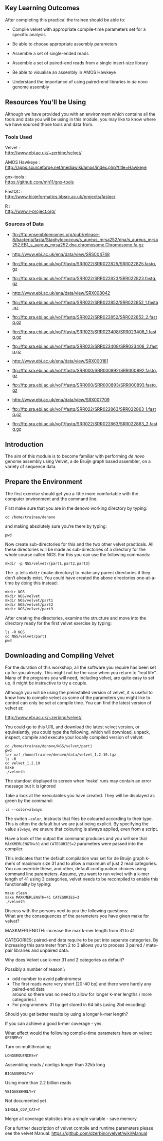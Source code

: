 Key Learning Outcomes
---------------------

After completing this practical the trainee should be able to:

-   Compile velvet with appropriate compile-time parameters set for a
    specific analysis

-   Be able to choose appropriate assembly parameters

-   Assemble a set of single-ended reads

-   Assemble a set of paired-end reads from a single insert-size library

-   Be able to visualise an assembly in AMOS Hawkeye

-   Understand the importance of using paired-end libraries in *de novo*
    genome assembly

Resources You’ll be Using
-------------------------

Although we have provided you with an environment which contains all the
tools and data you will be using in this module, you may like to know
where we have sourced those tools and data from.

### Tools Used

Velvet
:   \
    <http://www.ebi.ac.uk/~zerbino/velvet/>

AMOS Hawkeye
:   \
    <http://apps.sourceforge.net/mediawiki/amos/index.php?title=Hawkeye>

gnx-tools
:   \
    <https://github.com/mh11/gnx-tools>

FastQC
:   \
    <http://www.bioinformatics.bbsrc.ac.uk/projects/fastqc/>

R
:   \
    <http://www.r-project.org/>

### Sources of Data

-   <ftp://ftp.ensemblgenomes.org/pub/release-8/bacteria/fasta/Staphylococcus/s_aureus_mrsa252/dna/s_aureus_mrsa252.EB1_s_aureus_mrsa252.dna.chromosome.Chromosome.fa.gz>

-   <http://www.ebi.ac.uk/ena/data/view/SRS004748>

-   <ftp://ftp.sra.ebi.ac.uk/vol1/fastq/SRR022/SRR022825/SRR022825.fastq.gz>

-   <ftp://ftp.sra.ebi.ac.uk/vol1/fastq/SRR022/SRR022823/SRR022823.fastq.gz>

-   <http://www.ebi.ac.uk/ena/data/view/SRX008042>

-   <ftp://ftp.sra.ebi.ac.uk/vol1/fastq/SRR022/SRR022852/SRR022852_1.fastq.gz>

-   <ftp://ftp.sra.ebi.ac.uk/vol1/fastq/SRR022/SRR022852/SRR022852_2.fastq.gz>

-   <ftp://ftp.sra.ebi.ac.uk/vol1/fastq/SRR023/SRR023408/SRR023408_1.fastq.gz>

-   <ftp://ftp.sra.ebi.ac.uk/vol1/fastq/SRR023/SRR023408/SRR023408_2.fastq.gz>

-   <http://www.ebi.ac.uk/ena/data/view/SRX000181>

-   <ftp://ftp.sra.ebi.ac.uk/vol1/fastq/SRR000/SRR000892/SRR000892.fastq.gz>

-   <ftp://ftp.sra.ebi.ac.uk/vol1/fastq/SRR000/SRR000893/SRR000893.fastq.gz>

-   <http://www.ebi.ac.uk/ena/data/view/SRX007709>

-   <ftp://ftp.sra.ebi.ac.uk/vol1/fastq/SRR022/SRR022863/SRR022863_1.fastq.gz>

-   <ftp://ftp.sra.ebi.ac.uk/vol1/fastq/SRR022/SRR022863/SRR022863_2.fastq.gz>

Introduction
------------

The aim of this module is to become familiar with performing *de novo*
genome assembly using Velvet, a de Bruijn graph based assembler, on a
variety of sequence data.

Prepare the Environment
-----------------------

The first exercise should get you a little more comfortable with the
computer environment and the command line.

First make sure that you are in the denovo working directory by typing:

    cd /home/trainee/denovo

and making absolutely sure you’re there by typing:

    pwd

Now create sub-directories for this and the two other velvet practicals.
All these directories will be made as sub-directories of a directory for
the whole course called NGS. For this you can use the following
commands:

    mkdir -p NGS/velvet/{part1,part2,part3}

The `-p` tells `mkdir` (make directory) to make any parent directories
if they don’t already exist. You could have created the above
directories one-at-a-time by doing this instead:

    mkdir NGS
    mkdir NGS/velvet
    mkdir NGS/velvet/part1
    mkdir NGS/velvet/part2
    mkdir NGS/velvet/part3

After creating the directories, examine the structure and move into the
directory ready for the first velvet exercise by typing:

    ls -R NGS
    cd NGS/velvet/part1
    pwd

Downloading and Compiling Velvet
--------------------------------

For the duration of this workshop, all the software you require has been
set up for you already. This might not be the case when you return to
“real life”. Many of the programs you will need, including velvet, are
quite easy to set up, it might be instructive to try a couple.

Although you will be using the preinstalled version of velvet, it is
useful to know how to compile velvet as some of the parameters you might
like to control can only be set at compile time. You can find the latest
version of velvet at:

<http://www.ebi.ac.uk/~zerbino/velvet/>

You could go to this URL and download the latest velvet version, or
equivalently, you could type the following, which will download, unpack,
inspect, compile and execute your locally compiled version of velvet:

    cd /home/trainee/denovo/NGS/velvet/part1
    pwd
    tar xzf /home/trainee/denovo/data/velvet_1.2.10.tgz
    ls -R
    cd velvet_1.2.10
    make
    ./velveth

The standout displayed to screen when ’make’ runs may contain an error
message but it is ignored

Take a look at the executables you have created. They will be displayed
as green by the command:

    ls --color=always

The switch `–color`, instructs that files be coloured according to their
type. This is often the default but we are just being explicit. By
specifying the value `always`, we ensure that colouring is always
applied, even from a script.

Have a look of the output the command produces and you will see that
`MAXKMERLENGTH=31` and `CATEGORIES=2` parameters were passed into the
compiler.

This indicates that the default compilation was set for de Bruijn graph
k-mers of maximum size 31 and to allow a maximum of just 2 read
categories. You can override these, and other, default configuration
choices using command line parameters. Assume, you want to run velvet
with a k-mer length of 41 using 3 categories, velvet needs to be
recompiled to enable this functionality by typing:

    make clean
    make MAXKMERLENGTH=41 CATEGORIES=3
    ./velveth

Discuss with the persons next to you the following questions:\
What are the consequences of the parameters you have given make for
velvet?

MAXKMERLENGTH: increase the max k-mer length from 31 to 41

CATEGORIES: paired-end data require to be put into separate categories.
By increasing this parameter from 2 to 3 allows you to process 3 paired
/ mate-pair libraries and unpaired data.

Why does Velvet use k-mer 31 and 2 categories as default?

Possibly a number of reason:\
- odd number to avoid palindromes\
- The first reads were very short (20-40 bp) and there were hardly any
paired-end data\
around so there was no need to allow for longer k-mer lengths / more
categories.\
- For programmers: 31 bp get stored in 64 bits (using 2bit encoding)

Should you get better results by using a longer k-mer length?

If you can achieve a good k-mer coverage - yes.

What effect would the following compile-time parameters have on velvet:\
`OPENMP=Y`

Turn on multithreading

`LONGSEQUENCES=Y`

Assembling reads / contigs longer than 32kb long

`BIGASSEMBLY=Y`

Using more than 2.2 billion reads

`VBIGASSEMBLY=Y`

Not documented yet

`SINGLE_COV_CAT=Y`

Merge all coverage statistics into a single variable - save memory

For a further description of velvet compile and runtime parameters
please see the velvet Manual:
<https://github.com/dzerbino/velvet/wiki/Manual>

